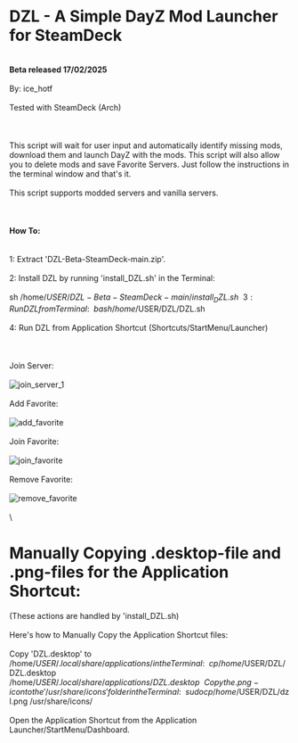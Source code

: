 # DZL - A Simple DayZ Mod Launcher for SteamDeck
\
 **Beta released 17/02/2025**
\
\
By: ice_hotf
\
\
Tested with SteamDeck (Arch)
\
\
\
\
This script will wait for user input and automatically identify missing mods, download them and launch DayZ with the mods. 
This script will also allow you to delete mods and save Favorite Servers.
Just follow the instructions in the terminal window and that's it.
\
\
This script supports modded servers and vanilla servers.
\
\
\
\
**How To:**
\
\
\
1: Extract 'DZL-Beta-SteamDeck-main.zip'.
\
\
2: Install DZL by running 'install_DZL.sh' in the Terminal:
\
\
   sh /home/$USER/DZL-Beta-SteamDeck-main/install_DZL.sh
\
\
3: Run DZL from Terminal:
\
\
   bash /home/$USER/DZL/DZL.sh 
\
\
4: Run DZL from Application Shortcut (Shortcuts/StartMenu/Launcher) 
\
\
\
\
Join Server:
\
\
![join_server_1](https://github.com/user-attachments/assets/6ec5261a-aed7-4f57-ad87-721ffee2bd58)
\
\
Add Favorite:
\
\
![add_favorite](https://github.com/user-attachments/assets/bda435ef-ce73-4eac-9d0e-c721d347d628)
\
\
Join Favorite:
\
\
![join_favorite](https://github.com/user-attachments/assets/419abb14-c5ad-4e40-92d9-0454825296f9)
\
\
Remove Favorite:
\
\
![remove_favorite](https://github.com/user-attachments/assets/30ff3c24-fd89-4919-a65e-d58349de3783)
\
\
\
# Manually Copying .desktop-file and .png-files for the Application Shortcut:
(These actions are handled by 'install_DZL.sh)
\
\
Here's how to Manually Copy the Application Shortcut files: 
\
\
Copy 'DZL.desktop' to /home/$USER/.local/share/applications/ in the Terminal:
\
\
cp /home/$USER/DZL/DZL.desktop /home/$USER/.local/share/applications/DZL.desktop
\
\
Copy the .png-icon to the '/usr/share/icons' folder in the Terminal:
\
\
sudo cp /home/$USER/DZL/dzl.png /usr/share/icons/
\
\
Open the Application Shortcut from the Application Launcher/StartMenu/Dashboard.

